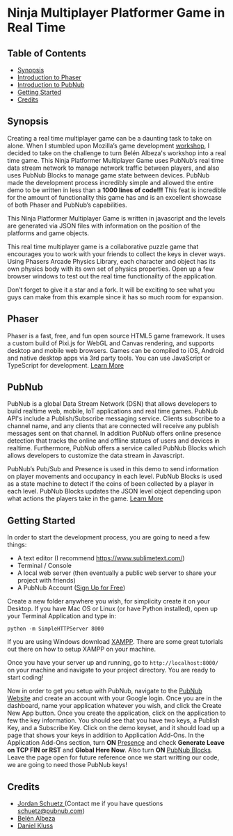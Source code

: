 # Ninja Multiplayer Platformer Game in Real Time #

## Table of Contents
* [Synopsis](#synopsis)
* [Introduction to Phaser](#phaser)
* [Introduction to PubNub](#pubnub)
* [Getting Started](#getting-started)
* [Credits](#credits)

## <a name="synopsis"></a>Synopsis
Creating a real time multiplayer game can be a daunting task to take on alone.  When I stumbled upon Mozilla’s game development <a href="https://hacks.mozilla.org/2017/04/html5-games-workshop-make-a-platformer-game-with-javascript/?utm_source=gamedevjsweekly&utm_medium=email">workshop</a>, I decided to take on the challenge to turn Belén Albeza's workshop into a real time game.  This Ninja Platformer Multiplayer Game uses PubNub’s real time data stream network to manage network traffic between players, and also uses PubNub Blocks to manage game state between devices.  PubNub made the development process incredibly simple and allowed the entire demo to be written in less than a <b>1000 lines of code!!!</b>  This feat is incredible for the amount of functionality this game has and is an excellent showcase of both Phaser and PubNub’s capabilities.  

This Ninja Platformer Multiplayer Game is written in javascript and the levels are generated via JSON files with information on the position of the platforms and game objects.

This real time multiplayer game is a collaborative puzzle game that encourages you to work with your friends to collect the keys in clever ways.  Using Phasers Arcade Physics Library, each character and object has its own physics body with its own set of physics properties.  Open up a few browser windows to test out the real time functionailty of the application.

Don’t forget to give it a star and a fork.  It will be exciting to see what you guys can make from this example since it has so much room for expansion. 

## <a name="phaser"></a> Phaser
Phaser is a fast, free, and fun open source HTML5 game framework. It uses a custom build of Pixi.js for WebGL and Canvas rendering, and supports desktop and mobile web browsers. Games can be compiled to iOS, Android and native desktop apps via 3rd party tools. You can use JavaScript or TypeScript for development.  <a href="http://phaser.io/">Learn More</a>

## <a name="pubnub"></a> PubNub
PubNub is a global Data Stream Network (DSN) that allows developers to build realtime web, mobile, IoT applications and real time games.  PubNub API's include a Publish/Subscribe messaging service.  Clients subscribe to a channel name, and any clients that are connected will receive any publish messages sent on that channel.  In addition PubNub offers online presence detection that tracks the online and offline statues of users and devices in realtime. Furthermore, PubNub offers a service called PubNub Blocks which allows developers to customize the data stream in Javascript.  

PubNub’s Pub/Sub and Presence is used in this demo to send information on player movements and occupancy in each level.  PubNub Blocks is used as a state machine to detect if the coins of been collected by a player in each level.  PubNub Blocks updates the JSON level object depending upon what actions the players take in the game.  <a href="http://pubnub.com">Learn More</a>

## <a name="getting-started"></a> Getting Started
In order to start the development process, you are going to need a few things:
* A text editor (I recommend <https://www.sublimetext.com/>)
* Terminal / Console
* A local web server (then eventually a public web server to share your project with friends)
* A PubNub Account (<a href="http://pubnub.com">Sign Up for Free</a>)

Create a new folder anywhere you wish, for simplicity create it on your Desktop.  If you have Mac OS or Linux (or have Python installed), open up your Terminal Application and type in:

``
python -m SimpleHTTPServer 8000
``

If you are using Windows download <a href="https://www.apachefriends.org/index.html">XAMPP</a>.  There are some great tutorials out there on how to setup XAMPP on your machine.

Once you have your server up and running, go to ``http://localhost:8000/`` on your machine and navigate to your project directory.  You are ready to start coding! 

Now in order to get you setup with PubNub, navigate to the <a href="http://pubnub.com">PubNub Website</a> and create an account with your Google login.  Once you are in the dashboard, name your application whatever you wish, and click the Create New App button.  Once you create the application, click on the application to few the key information.  You should see that you have two keys, a Publish Key, and a Subscribe Key.  Click on the demo keyset, and it should load up a page that shows your keys in addition to Application Add-Ons.  In the Application Add-Ons section, turn <b>ON</b> <u>Presence</u> and check <b>Generate Leave on TCP FIN or RST</b> and <b>Global Here Now</b>.  Also turn <b>ON</b> <u>PubNub Blocks</u>.  Leave the page open for future reference once we start writting our code, we are going to need those PubNub keys!


## <a name="credits"></a>Credits
* <a href="https://github.com/JordanSchuetz">Jordan Schuetz </a>(Contact me if you have questions <schuetz@pubnub.com>)
* <a href="https://twitter.com/ladybenko">Belén Albeza</a>
* <a href="https://github.com/codepilot">Daniel Kluss</a>


